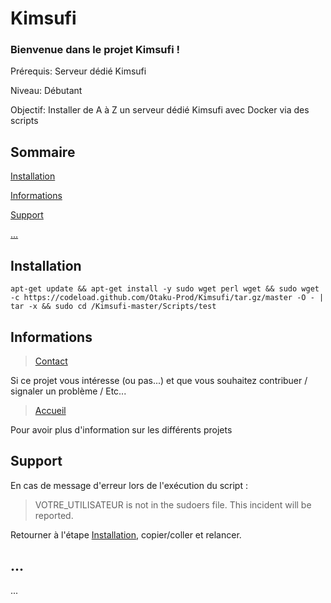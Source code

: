 # Kimsufi

### Bienvenue dans le projet Kimsufi !

Prérequis: Serveur dédié Kimsufi

Niveau: Débutant

Objectif: Installer de A à Z un serveur dédié Kimsufi avec Docker via des scripts

## Sommaire

[Installation](#Installation)

[Informations](#Informations)

[Support](#Support)

[...](#...)

## Installation

```
apt-get update && apt-get install -y sudo wget perl wget && sudo wget -c https://codeload.github.com/Otaku-Prod/Kimsufi/tar.gz/master -O - | tar -x && sudo cd /Kimsufi-master/Scripts/test
```

## Informations <a id="Informations"></a>

> [Contact](https://otaku-prod.fr/contact/)

Si ce projet vous intéresse (ou pas...) et que vous souhaitez contribuer / signaler un problème / Etc... 

> [Accueil](https://otaku-prod.fr/)

Pour avoir plus d'information sur les différents projets  

## Support <a id="Support"></a>

En cas de message d'erreur lors de l'exécution du script :


> VOTRE_UTILISATEUR is not in the sudoers file.  This incident will be reported.


Retourner à l'étape [Installation](#Installation), copier/coller et relancer.

## ... <a id="..."></a>

...
